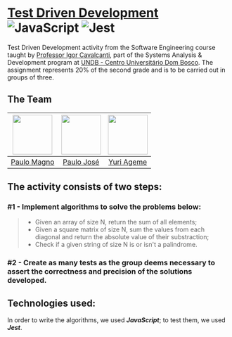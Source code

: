 # [Test Driven Development](https://github.com/cavalcantigor/eng-software-tdd) ![JavaScript](https://img.shields.io/badge/javascript-%23323330.svg?style=for-the-badge&logo=javascript&logoColor=%23F7DF1E) ![Jest](https://img.shields.io/badge/-jest-%23C21325?style=for-the-badge&logo=jest&logoColor=white)

Test Driven Development activity from the Software Engineering course taught by [Professor Igor Cavalcanti](https://github.com/cavalcantigor/), part of the Systems Analysis & Development program at [UNDB - Centro Universitário Dom Bosco](https://www.undb.edu.br/?utm_source=direto). The assignment represents 20% of the second grade and is to be carried out in groups of three.

## The Team

| <a target="_blank" href="https://github.com/pgmagno"><img width="90" height="90" src="https://github.com/pgmagno.png"></a> | <a target="_blank" href="https://github.com/paulojoseph"><img width="90" height="90" src="https://github.com/paulojoseph.png"></a> | <a target="_blank" href="https://github.com/yuriageme"><img width="90" height="90" src="https://github.com/yuriageme.png"></a> |
| :-: | :-: | :-: |
| <a target="_blank" href="https://github.com/pgmagno">Paulo Magno</a> | <a target="_blank" href="https://github.com/paulojoseph">Paulo José</a> | <a target="_blank" href="https://github.com/yuriageme">Yuri Ageme</a> |

## The activity consists of two steps:
### #1 - Implement algorithms to solve the problems below:
>* Given an array of size N, return the sum of all elements;
>* Given a square matrix of size N, sum the values from each diagonal and return the absolute value of their substraction;
>* Check if a given string of size N is or isn't a palindrome.
### #2 - Create as many tests as the group deems necessary to assert the correctness and precision of the solutions developed. 

## Technologies used:

In order to write the algorithms, we used ***JavaScript***; to test them, we used ***Jest***.
